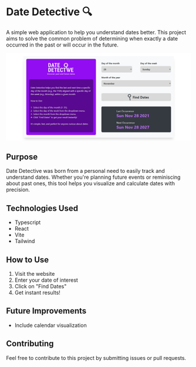 # Date Detective 🔍

A simple web application to help you understand dates better. This project aims to solve the common problem of determining when exactly a date occurred in the past or will occur in the future.

![Design preview](screenshot/desktop-preview.jpeg)

## Purpose

Date Detective was born from a personal need to easily track and understand dates. Whether you're planning future events or reminiscing about past ones, this tool helps you visualize and calculate dates with precision.

## Technologies Used

- Typescript
- React
- Vite
- Tailwind

## How to Use

1. Visit the website
2. Enter your date of interest
3. Click on "Find Dates"
4. Get instant results!

## Future Improvements

- Include calendar visualization

## Contributing

Feel free to contribute to this project by submitting issues or pull requests.
